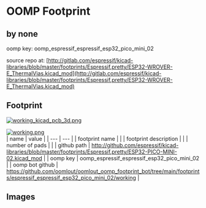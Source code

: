 # OOMP Footprint  
##   by none  
  
oomp key: oomp_espressif_espressif_esp32_pico_mini_02  
  
source repo at: [http://gitlab.com/espressif/kicad-libraries/blob/master/footprints/Espressif.pretty/ESP32-WROVER-E_ThermalVias.kicad_mod](http://gitlab.com/espressif/kicad-libraries/blob/master/footprints/Espressif.pretty/ESP32-WROVER-E_ThermalVias.kicad_mod)  
## Footprint  
  
[![working_kicad_pcb_3d.png](working_kicad_pcb_3d_600.png)](working_kicad_pcb_3d.png)  
  
[![working.png](working_600.png)](working.png)  
| name | value | 
| --- | --- | 
| footprint name |  | 
| footprint description |  | 
| number of pads |  | 
| github path | http://github.com/espressif/kicad-libraries/blob/master/footprints/Espressif.pretty/ESP32-PICO-MINI-02.kicad_mod | 
| oomp key | oomp_espressif_espressif_esp32_pico_mini_02 | 
| oomp bot github | https://github.com/oomlout/oomlout_oomp_footprint_bot/tree/main/footprints/espressif_espressif_esp32_pico_mini_02/working | 
## Images  
